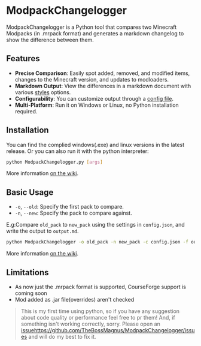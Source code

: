 # ModpackChangelogger
ModpackChangelogger is a Python tool that compares two Minecraft Modpacks (in .mrpack format) and generates a markdown changelog to show the difference between them.


## Features
- **Precise Comparison**: Easily spot added, removed, and modified items, changes to the Minecraft version, and updates to modloaders.
- **Markdown Output**: View the differences in a markdown document with various [styles](https://github.com/TheBossMagnus/ModpackChangelogger/wiki/Configuration#format-section) options.
- **Configurability**: You can customize output through a [config file](https://github.com/TheBossMagnus/ModpackChangelogger/wiki/Configuration).
- **Multi-Platform**: Run it on Windows or Linux, no Python installation required.

## Installation
You can find the complied windows(.exe) and linux versions in the latest release.
Or you can also run it with the python interpreter:
```bash
python ModpackChangelogger.py [args]
```
More information [on the wiki](https://github.com/TheBossMagnus/ModpackChangelogger/wiki/Install-and-run).
## Basic Usage
- `-o`, `--old`: Specify the first pack to compare.
- `-n`, `--new`: Specify the pack to compare  against.

E.g:Compare `old_pack` to `new_pack` using the settings in `config.json`, and write the output to `output.md`.
```bash
python ModpackChangelogger -o old_pack -n new_pack -c config.json -f output.md
```
More information [on the wiki](https://github.com/TheBossMagnus/ModpackChangelogger/wiki/Commands).

## Limitations
* As now just the .mrpack format is supported, CourseForge support is coming soon
* Mod added as .jar file(overrides) aren't checked

>This is my first time using python, so if you have any suggestion about code quality or performance feel free to pr them! And, if something isn't working correctly, sorry. Please open an [issue](https://github.com/TheBossMagnus/ModpackChangelogger/issues)https://github.com/TheBossMagnus/ModpackChangelogger/issues and will do my best to fix it.
